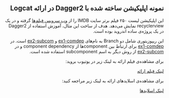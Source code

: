 <div dir="rtl">

## نمونه اپلیکیشن ساخته شده با Dagger2 در ارائه Logcat

این اپلیکیشن لیست ۲۵۰ فیلم برتر سایت IMDB را از [وب سرویس فیلم‌ها](http://moviesapi.ir/) گرفته و در یک recyclerview نمایش می‌دهد. هدف از ساخت این مثال، آموزش استفاده از Dagger2 در یک پروژه‌ی ساده‌ اندروید بوده است.

این ریپوزیتوری شامل دو Branch به نام‌های [ex1-comdep](https://github.com/abbas-oveissi/DaggerSample/tree/ex1-comdep) و [ex2-subcom](https://github.com/abbas-oveissi/DaggerSample/tree/ex2-subcom) است. در [ex1-comdep](https://github.com/abbas-oveissi/DaggerSample/tree/ex1-comdep) برای ارتباط بین componentها از  component dependency و در [ex2-subcom](https://github.com/abbas-oveissi/DaggerSample/tree/ex2-subcom) از روش دیگر به اسم subcomponent استفاده شده است.

برای مشاهده‌ی فیلم ارائه به لینک زیر در یوتیوب بروید:

[لینک فیلم ارائه](https://www.youtube.com/playlist?list=PLT2xIm2X7W7iRrw6bWMoe9HeSWQHGXzJp)

برای مشاهده‌ی اسلاید‌های ارائه به لینک زیر مراجعه کنید:

[لینک اسلاید‌ها](https://www.slideshare.net/abbasoveissi/dependency-injection-with-dagger-2-79531970)

